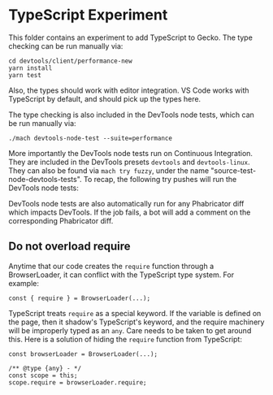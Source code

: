# TypeScript Experiment

This folder contains an experiment to add TypeScript to Gecko. The type checking can be run manually via:

```
cd devtools/client/performance-new
yarn install
yarn test
```

Also, the types should work with editor integration. VS Code works with TypeScript by default, and should pick up the types here.

The type checking is also included in the DevTools node tests, which can be run manually via:
```
./mach devtools-node-test --suite=performance
```

More importantly the DevTools node tests run on Continuous Integration. They are included in the DevTools presets `devtools` and `devtools-linux`. They can also be found via `mach try fuzzy`, under the name "source-test-node-devtools-tests". To recap, the following try pushes will run the DevTools node tests:

DevTools node tests are also automatically run for any Phabricator diff which impacts DevTools. If the job fails, a bot will add a comment on the corresponding Phabricator diff.

## Do not overload require

Anytime that our code creates the `require` function through a BrowserLoader, it can conflict with the TypeScript type system. For example:

```
const { require } = BrowserLoader(...);
```

TypeScript treats `require` as a special keyword. If the variable is defined on the page, then it shadow's TypeScript's keyword, and the require machinery will be improperly typed as an `any`. Care needs to be taken to get around this. Here is a solution of hiding the `require` function from TypeScript:

```
const browserLoader = BrowserLoader(...);

/** @type {any} - */
const scope = this;
scope.require = browserLoader.require;
```

